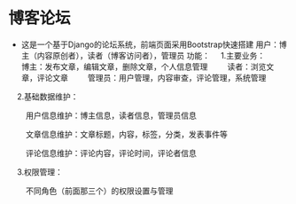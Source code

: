 # 博客论坛
* 这是一个基于Django的论坛系统，前端页面采用Bootstrap快速搭建
用户：博主（内容原创者），读者（博客访问者），管理员
功能：
    ​1.主要业务：
    ​    ​博主：发布文章，编辑文章，删除文章，个人信息管理
    ​    ​读者：浏览文章，评论文章
    ​    ​管理员：用户管理，内容审查，评论管理，系统管理

    ​2.基础数据维护：

    ​    ​用户信息维护：博主信息，读者信息，管理员信息

    ​    ​文章信息维护：文章标题，内容，标签，分类，发表事件等

    ​    ​评论信息维护：评论内容，评论时间，评论者信息

    ​3.权限管理：
    
    ​    ​不同角色（前面那三个）的权限设置与管理
